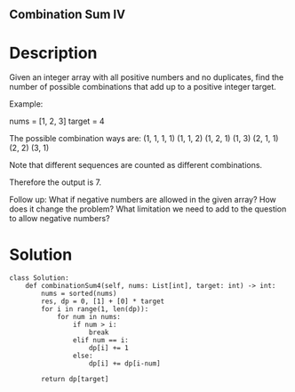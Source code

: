 Combination Sum IV
---

# Description
Given an integer array with all positive numbers and no duplicates, find the number of possible combinations that add up to a positive integer target.

Example:

nums = [1, 2, 3]
target = 4

The possible combination ways are:
(1, 1, 1, 1)
(1, 1, 2)
(1, 2, 1)
(1, 3)
(2, 1, 1)
(2, 2)
(3, 1)

Note that different sequences are counted as different combinations.

Therefore the output is 7.
 

Follow up:
What if negative numbers are allowed in the given array?
How does it change the problem?
What limitation we need to add to the question to allow negative numbers?

# Solution
```python3
class Solution:
    def combinationSum4(self, nums: List[int], target: int) -> int:
        nums = sorted(nums)
        res, dp = 0, [1] + [0] * target
        for i in range(1, len(dp)):
            for num in nums:
                if num > i:
                    break
                elif num == i:
                    dp[i] += 1
                else:
                    dp[i] += dp[i-num]
                    
        return dp[target]
```
